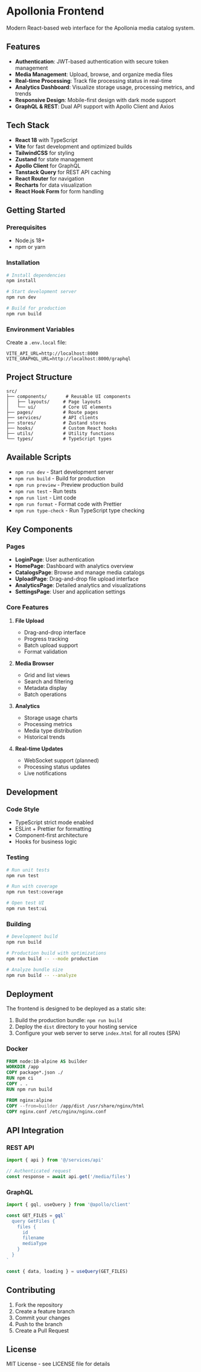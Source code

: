 # Apollonia Frontend

Modern React-based web interface for the Apollonia media catalog system.

## Features

- **Authentication**: JWT-based authentication with secure token management
- **Media Management**: Upload, browse, and organize media files
- **Real-time Processing**: Track file processing status in real-time
- **Analytics Dashboard**: Visualize storage usage, processing metrics, and trends
- **Responsive Design**: Mobile-first design with dark mode support
- **GraphQL & REST**: Dual API support with Apollo Client and Axios

## Tech Stack

- **React 18** with TypeScript
- **Vite** for fast development and optimized builds
- **TailwindCSS** for styling
- **Zustand** for state management
- **Apollo Client** for GraphQL
- **Tanstack Query** for REST API caching
- **React Router** for navigation
- **Recharts** for data visualization
- **React Hook Form** for form handling

## Getting Started

### Prerequisites

- Node.js 18+
- npm or yarn

### Installation

```bash
# Install dependencies
npm install

# Start development server
npm run dev

# Build for production
npm run build
```

### Environment Variables

Create a `.env.local` file:

```env
VITE_API_URL=http://localhost:8000
VITE_GRAPHQL_URL=http://localhost:8000/graphql
```

## Project Structure

```
src/
├── components/       # Reusable UI components
│   ├── layouts/     # Page layouts
│   └── ui/          # Core UI elements
├── pages/           # Route pages
├── services/        # API clients
├── stores/          # Zustand stores
├── hooks/           # Custom React hooks
├── utils/           # Utility functions
└── types/           # TypeScript types
```

## Available Scripts

- `npm run dev` - Start development server
- `npm run build` - Build for production
- `npm run preview` - Preview production build
- `npm run test` - Run tests
- `npm run lint` - Lint code
- `npm run format` - Format code with Prettier
- `npm run type-check` - Run TypeScript type checking

## Key Components

### Pages

- **LoginPage**: User authentication
- **HomePage**: Dashboard with analytics overview
- **CatalogsPage**: Browse and manage media catalogs
- **UploadPage**: Drag-and-drop file upload interface
- **AnalyticsPage**: Detailed analytics and visualizations
- **SettingsPage**: User and application settings

### Core Features

1. **File Upload**

   - Drag-and-drop interface
   - Progress tracking
   - Batch upload support
   - Format validation

1. **Media Browser**

   - Grid and list views
   - Search and filtering
   - Metadata display
   - Batch operations

1. **Analytics**

   - Storage usage charts
   - Processing metrics
   - Media type distribution
   - Historical trends

1. **Real-time Updates**

   - WebSocket support (planned)
   - Processing status updates
   - Live notifications

## Development

### Code Style

- TypeScript strict mode enabled
- ESLint + Prettier for formatting
- Component-first architecture
- Hooks for business logic

### Testing

```bash
# Run unit tests
npm run test

# Run with coverage
npm run test:coverage

# Open test UI
npm run test:ui
```

### Building

```bash
# Development build
npm run build

# Production build with optimizations
npm run build -- --mode production

# Analyze bundle size
npm run build -- --analyze
```

## Deployment

The frontend is designed to be deployed as a static site:

1. Build the production bundle: `npm run build`
1. Deploy the `dist` directory to your hosting service
1. Configure your web server to serve `index.html` for all routes (SPA)

### Docker

```dockerfile
FROM node:18-alpine AS builder
WORKDIR /app
COPY package*.json ./
RUN npm ci
COPY . .
RUN npm run build

FROM nginx:alpine
COPY --from=builder /app/dist /usr/share/nginx/html
COPY nginx.conf /etc/nginx/nginx.conf
```

## API Integration

### REST API

```typescript
import { api } from '@/services/api'

// Authenticated request
const response = await api.get('/media/files')
```

### GraphQL

```typescript
import { gql, useQuery } from '@apollo/client'

const GET_FILES = gql`
  query GetFiles {
    files {
      id
      filename
      mediaType
    }
  }
`

const { data, loading } = useQuery(GET_FILES)
```

## Contributing

1. Fork the repository
1. Create a feature branch
1. Commit your changes
1. Push to the branch
1. Create a Pull Request

## License

MIT License - see LICENSE file for details
